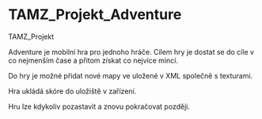 # TAMZ_Projekt_Adventure
TAMZ_Projekt

Adventure je mobilní hra pro jednoho hráče. Cílem hry je dostat se do cíle v co nejmenším čase a přitom získat co nejvíce mincí.

Do hry je možné přidat nové mapy ve uložené v XML společně s texturami.

Hra ukládá skóre do uložiště v zařízení.

Hru lze kdykoliv pozastavit a znovu pokračovat později.
